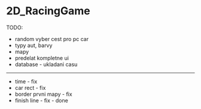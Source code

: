 # 2D_RacingGame
TODO:

- random vyber cest pro pc car
- typy aut, barvy
- mapy
- predelat kompletne ui
- database - ukladani casu
---
- time - fix 
- car rect - fix
- border prvni mapy - fix
- finish line - fix - done

